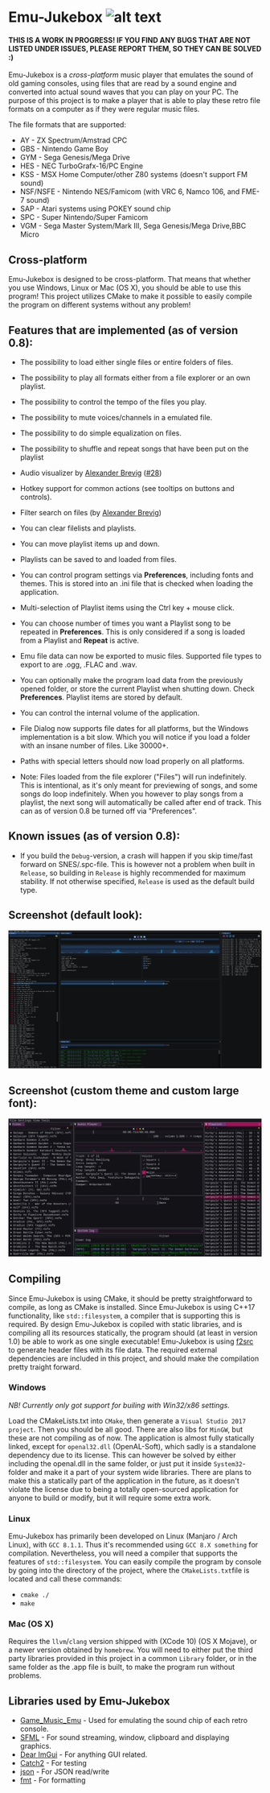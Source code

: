 # Emu-Jukebox ![alt text](https://github.com/SSBMTonberry/emu-jukebox/blob/master/logo/logo_64x64.png?raw=true "Emu Jukebox logo") 

#### THIS IS A WORK IN PROGRESS! IF YOU FIND ANY BUGS THAT ARE NOT LISTED UNDER ISSUES, PLEASE REPORT THEM, SO THEY CAN BE SOLVED :)

Emu-Jukebox is a *cross-platform* music player that emulates the sound of old gaming consoles, using files that are read by a sound engine and converted into actual sound waves that you can play on your PC. The purpose of this project is to make a player that is able to play these retro file formats on a computer as if they were regular music files. 

The file formats that are supported:
- AY        - ZX Spectrum/Amstrad CPC
- GBS       - Nintendo Game Boy
- GYM       - Sega Genesis/Mega Drive
- HES       - NEC TurboGrafx-16/PC Engine
- KSS       - MSX Home Computer/other Z80 systems (doesn't support FM sound)
- NSF/NSFE  - Nintendo NES/Famicom (with VRC 6, Namco 106, and FME-7 sound)
- SAP       - Atari systems using POKEY sound chip
- SPC       - Super Nintendo/Super Famicom
- VGM       - Sega Master System/Mark III, Sega Genesis/Mega Drive,BBC Micro

## Cross-platform
Emu-Jukebox is designed to be cross-platform. That means that whether you use Windows, Linux or Mac (OS X), you should be able to use this program! This project utilizes CMake to make it possible to easily compile the program on different systems without any problem!

## Features that are implemented (as of version 0.8):
- The possibility to load either single files or entire folders of files.
- The possibility to play all formats either from a file explorer or an own playlist.
- The possibility to control the tempo of the files you play.
- The possibility to mute voices/channels in a emulated file.
- The possibility to do simple equalization on files.
- The possibility to shuffle and repeat songs that have been put on the playlist
- Audio visualizer by [Alexander Brevig](https://github.com/AlexanderBrevig/) ([#28](https://github.com/SSBMTonberry/emu-jukebox/issues/28))
- Hotkey support for common actions (see tooltips on buttons and controls).
- Filter search on files (by [Alexander Brevig](https://github.com/AlexanderBrevig/))
- You can clear filelists and playlists. 
- You can move playlist items up and down.
- Playlists can be saved to and loaded from files.
- You can control program settings via **Preferences**, including fonts and themes. This is stored into an .ini file that is checked when loading the application.
- Multi-selection of Playlist items using the Ctrl key + mouse click.
- You can choose number of times you want a Playlist song to be repeated in **Preferences**. This is only considered if a song is loaded from a Playlist and **Repeat** is active.
- Emu file data can now be exported to music files. Supported file types to export to are .ogg, .FLAC and .wav.
- You can optionally make the program load data from the previously opened folder, or store the current Playlist when shutting down. Check **Preferences**. Playlist items are stored by default.
- You can control the internal volume of the application.
- File Dialog now supports file dates for all platforms, but the Windows implementation is a bit slow. Which you will notice if you load a folder with an insane number of files. Like 30000+. 
- Paths with special letters should now load properly on all platforms.

- Note: Files loaded from the file explorer ("Files") will run indefinitely. This is intentional, as it's only meant for previewing of songs, and some songs do loop indefinitely. When you however to play songs from a playlist, the next song will automatically be called after end of track. This can as of version 0.8 be turned off via "Preferences". 

## Known issues (as of version 0.8):
- If you build the `Debug`-version, a crash will happen if you skip time/fast forward on SNES/.spc-file. This is however not a problem when built in `Release`, so building in `Release` is highly recommended for maximum stability. If not otherwise specified, `Release` is used as the default build type.

## Screenshot (default look):
![alt text](https://github.com/SSBMTonberry/emu-jukebox/blob/master/logo/emu-jukebox_0.8.0_1.png "Emu Jukebox Screenshot") 
## Screenshot (custom theme and custom large font):
![alt text](https://github.com/SSBMTonberry/emu-jukebox/blob/master/logo/emu-jukebox_0.8.0_2.png "Emu Jukebox Screenshot") 

## Compiling
Since Emu-Jukebox is using CMake, it should be pretty straightforward to compile, as long as CMake is installed. Since Emu-Jukebox is using C++17 functionality, like `std::filesystem`, a compiler that is supporting this is required. By design Emu-Jukebox is copiled with static libraries, and is compiling all its resources statically, the program should (at least in version 1.0) be able to work as one single executable! Emu-Jukebox is using [f2src](https://github.com/SSBMTonberry/f2src) to generate header files with its file data. The required external dependencies are included in this project, and should make the compilation pretty traight forward. 

### Windows
*NB! Currently only got support for builing with Win32/x86 settings.*

Load the CMakeLists.txt into `CMake`, then generate a `Visual Studio 2017 project`. Then you should be all good. There are also libs for `MinGW`, but these are not compiling as of now. The application is almost fully statically linked, except for `openal32.dll` (OpenAL-Soft), which sadly is a standalone dependency due to its license. This can however be solved by either including the openal.dll in the same folder, or just put it inside `System32`-folder and make it a part of your system wide libraries. There are plans to make this a statically part of the application in the future, as it doesn't violate the license due to being a totally open-sourced application for anyone to build or modify, but it will require some extra work. 

### Linux
Emu-Jukebox has primarily been developed on Linux (Manjaro / Arch Linux), with `GCC 8.1.1`. Thus it's recommended using `GCC 8.X something` for compilation. Nevertheless, you will need a compiler that supports the features of `std::filesystem`. You can easily compile the program by console by going into the directory of the project, where the `CMakeLists.txt`file is located and call these commands:
- `cmake ./`
- `make`

### Mac (OS X)
Requires the `llvm`/`clang` version shipped with (XCode 10) (OS X Mojave), or a newer version obtained by `homebrew`. You will need to either put the third party libraries provided in this project in a common `Library` folder, or in the same folder as the .app file is built, to make the program run without problems. 

## Libraries used by Emu-Jukebox
- [Game_Music_Emu](http://blargg.8bitalley.com/libs/audio.html#Game_Music_Emu) - Used for emulating the sound chip of each retro console.
- [SFML](https://github.com/SFML/SFML) - For sound streaming, window, clipboard and displaying graphics.
- [Dear ImGui](https://github.com/ocornut/imgui) - For anything GUI related.
- [Catch2](https://github.com/catchorg/Catch2/) - For testing
- [json](https://github.com/nlohmann/json) - For JSON read/write
- [fmt](https://github.com/fmtlib/fmt) - For formatting
